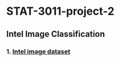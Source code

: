 # STAT-3011-project-2
## Intel Image Classification

### 1. [Intel image dataset](https://drive.google.com/drive/folders/1d2qrliP_gJa1TB0ReBa58_roT1rHxbI3?usp=sharing) 

